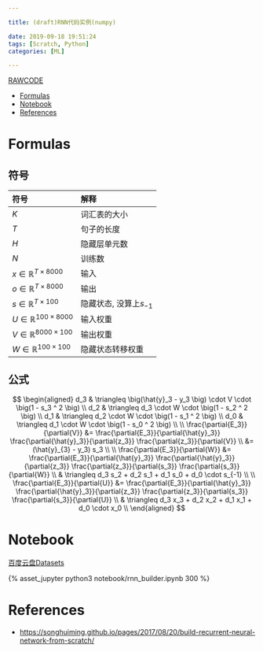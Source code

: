 ```yaml
---

title: (draft)RNN代码实例(numpy)

date: 2019-09-18 19:51:24
tags: [Scratch, Python]
categories: [ML]

---
```


[RAWCODE](https://raw.githubusercontent.com/qrsforever/code_blog_post/master/ML/Scratch/rnn_builder.md)

<!-- vim-markdown-toc GFM -->

* [Formulas](#formulas)
* [Notebook](#notebook)
* [References](#references)

<!-- vim-markdown-toc -->

<!-- more -->

# Formulas

## 符号

 符号 | 解释
:--- | :---
$K$ | 词汇表的大小  
$T$ | 句子的长度  
$H$ | 隐藏层单元数 
$N$ | 训练数 
$x \in \mathbb{R}^{T \times 8000}$ | 输入
$o \in \mathbb{R}^{T \times 8000}$ | 输出
$s \in \mathbb{R}^{T \times 100}$ | 隐藏状态, 没算上$s_{-1}$
$U \in \mathbb{R}^{100 \times 8000}$ | 输入权重
$V \in \mathbb{R}^{8000 \times 100}$ | 输出权重
$W \in \mathbb{R}^{100 \times 100}$ | 隐藏状态转移权重

## 公式

$$
\begin{aligned}
d_3 & \triangleq \big(\hat{y}_3 - y_3 \big) \cdot V \cdot \big(1 - s_3 ^ 2 \big) \\
d_2 & \triangleq d_3 \cdot W \cdot \big(1 - s_2 ^ 2 \big) \\
d_1 & \triangleq d_2 \cdot W \cdot \big(1 - s_1 ^ 2 \big) \\
d_0 & \triangleq d_1 \cdot W \cdot \big(1 - s_0 ^ 2 \big) \\ \\
\frac{\partial{E_3}}{\partial{V}} &= \frac{\partial{E_3}}{\partial{\hat{y}_3}} \frac{\partial{\hat{y}_3}}{\partial{z_3}} \frac{\partial{z_3}}{\partial{V}} \\
&= (\hat{y}_{3} - y_3)  s_3 \\ \\
\frac{\partial{E_3}}{\partial{W}} &= \frac{\partial{E_3}}{\partial{\hat{y}_3}} \frac{\partial{\hat{y}_3}}{\partial{z_3}} \frac{\partial{z_3}}{\partial{s_3}} \frac{\partial{s_3}}{\partial{W}}  \\
& \triangleq d_3 s_2 + d_2 s_1 + d_1 s_0 + d_0 \cdot s_{-1}  \\ \\
\frac{\partial{E_3}}{\partial{U}} &= \frac{\partial{E_3}}{\partial{\hat{y}_3}} \frac{\partial{\hat{y}_3}}{\partial{z_3}} \frac{\partial{z_3}}{\partial{s_3}} \frac{\partial{s_3}}{\partial{U}}  \\
& \triangleq d_3 x_3 + d_2 x_2 + d_1 x_1 + d_0 \cdot x_0  \\
\end{aligned}
$$

# Notebook

[百度云盘Datasets](https://pan.baidu.com/s/1gAFZ9gSf4pHJBt5W6_PgPQ "提取码: gxk4")

{% asset_jupyter python3 notebook/rnn_builder.ipynb 300 %}

# References

- <https://songhuiming.github.io/pages/2017/08/20/build-recurrent-neural-network-from-scratch/>
